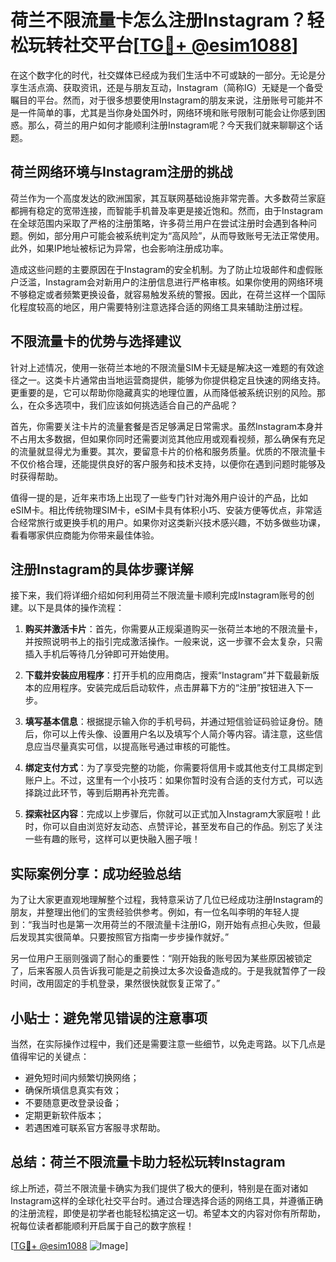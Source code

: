 # 荷兰不限流量卡怎么注册Instagram？轻松玩转社交平台[[TG💪+ @esim1088](https://t.me/s/esim1088)]

在这个数字化的时代，社交媒体已经成为我们生活中不可或缺的一部分。无论是分享生活点滴、获取资讯，还是与朋友互动，Instagram（简称IG）无疑是一个备受瞩目的平台。然而，对于很多想要使用Instagram的朋友来说，注册账号可能并不是一件简单的事，尤其是当你身处国外时，网络环境和账号限制可能会让你感到困惑。那么，荷兰的用户如何才能顺利注册Instagram呢？今天我们就来聊聊这个话题。

## 荷兰网络环境与Instagram注册的挑战

荷兰作为一个高度发达的欧洲国家，其互联网基础设施非常完善。大多数荷兰家庭都拥有稳定的宽带连接，而智能手机普及率更是接近饱和。然而，由于Instagram在全球范围内采取了严格的注册策略，许多荷兰用户在尝试注册时会遇到各种问题。例如，部分用户可能会被系统判定为“高风险”，从而导致账号无法正常使用。此外，如果IP地址被标记为异常，也会影响注册成功率。

造成这些问题的主要原因在于Instagram的安全机制。为了防止垃圾邮件和虚假账户泛滥，Instagram会对新用户的注册信息进行严格审核。如果你使用的网络环境不够稳定或者频繁更换设备，就容易触发系统的警报。因此，在荷兰这样一个国际化程度较高的地区，用户需要特别注意选择合适的网络工具来辅助注册过程。

## 不限流量卡的优势与选择建议

针对上述情况，使用一张荷兰本地的不限流量SIM卡无疑是解决这一难题的有效途径之一。这类卡片通常由当地运营商提供，能够为你提供稳定且快速的网络支持。更重要的是，它可以帮助你隐藏真实的地理位置，从而降低被系统识别的风险。那么，在众多选项中，我们应该如何挑选适合自己的产品呢？

首先，你需要关注卡片的流量套餐是否足够满足日常需求。虽然Instagram本身并不占用太多数据，但如果你同时还需要浏览其他应用或观看视频，那么确保有充足的流量就显得尤为重要。其次，要留意卡片的价格和服务质量。优质的不限流量卡不仅价格合理，还能提供良好的客户服务和技术支持，以便你在遇到问题时能够及时获得帮助。

值得一提的是，近年来市场上出现了一些专门针对海外用户设计的产品，比如eSIM卡。相比传统物理SIM卡，eSIM卡具有体积小巧、安装方便等优点，非常适合经常旅行或更换手机的用户。如果你对这类新兴技术感兴趣，不妨多做些功课，看看哪家供应商能为你带来最佳体验。

## 注册Instagram的具体步骤详解

接下来，我们将详细介绍如何利用荷兰不限流量卡顺利完成Instagram账号的创建。以下是具体的操作流程：

1. **购买并激活卡片**：首先，你需要从正规渠道购买一张荷兰本地的不限流量卡，并按照说明书上的指引完成激活操作。一般来说，这一步骤不会太复杂，只需插入手机后等待几分钟即可开始使用。

2. **下载并安装应用程序**：打开手机的应用商店，搜索“Instagram”并下载最新版本的应用程序。安装完成后启动软件，点击屏幕下方的“注册”按钮进入下一步。

3. **填写基本信息**：根据提示输入你的手机号码，并通过短信验证码验证身份。随后，你可以上传头像、设置用户名以及填写个人简介等内容。请注意，这些信息应当尽量真实可信，以提高账号通过审核的可能性。

4. **绑定支付方式**：为了享受完整的功能，你需要将信用卡或其他支付工具绑定到账户上。不过，这里有一个小技巧：如果你暂时没有合适的支付方式，可以选择跳过此环节，等到后期再补充完善。

5. **探索社区内容**：完成以上步骤后，你就可以正式加入Instagram大家庭啦！此时，你可以自由浏览好友动态、点赞评论，甚至发布自己的作品。别忘了关注一些有趣的账号，这样可以更快融入圈子哦！

## 实际案例分享：成功经验总结

为了让大家更直观地理解整个过程，我特意采访了几位已经成功注册Instagram的朋友，并整理出他们的宝贵经验供参考。例如，有一位名叫李明的年轻人提到：“我当时也是第一次用荷兰的不限流量卡注册IG，刚开始有点担心失败，但最后发现其实很简单。只要按照官方指南一步步操作就好。”

另一位用户王丽则强调了耐心的重要性：“刚开始我的账号因为某些原因被锁定了，后来客服人员告诉我可能是之前换过太多次设备造成的。于是我就暂停了一段时间，改用固定的手机登录，果然很快就恢复正常了。”

## 小贴士：避免常见错误的注意事项

当然，在实际操作过程中，我们还是需要注意一些细节，以免走弯路。以下几点是值得牢记的关键点：

- 避免短时间内频繁切换网络；  
- 确保所填信息真实有效；  
- 不要随意更改登录设备；  
- 定期更新软件版本；  
- 若遇困难可联系官方客服寻求帮助。

## 总结：荷兰不限流量卡助力轻松玩转Instagram

综上所述，荷兰不限流量卡确实为我们提供了极大的便利，特别是在面对诸如Instagram这样的全球化社交平台时。通过合理选择合适的网络工具，并遵循正确的注册流程，即使是初学者也能轻松搞定这一切。希望本文的内容对你有所帮助，祝每位读者都能顺利开启属于自己的数字旅程！

[[TG💪+ @esim1088](https://t.me/s/esim1088) ![Image](https://i.postimg.cc/4NQfJmqS/Snipaste-2025-05-13-00-14-12.png)]